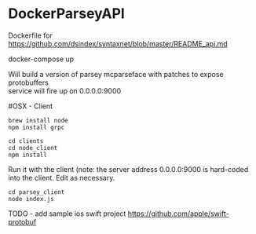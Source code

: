 # DockerParseyAPI

Dockerfile for 
https://github.com/dsindex/syntaxnet/blob/master/README_api.md



docker-compose up

Will build a version of parsey mcparseface with patches to expose protobuffers   
service will fire up on 0.0.0.0:9000


#OSX - Client
```
brew install node 
npm install grpc
```

```
cd clients   
cd node_client   
npm install   
```

Run it with the client (note: the server address 0.0.0.0:9000 is hard-coded into the client.  Edit as necessary.
```
cd parsey_client
node index.js
```


TODO - add sample ios swift project
https://github.com/apple/swift-protobuf
